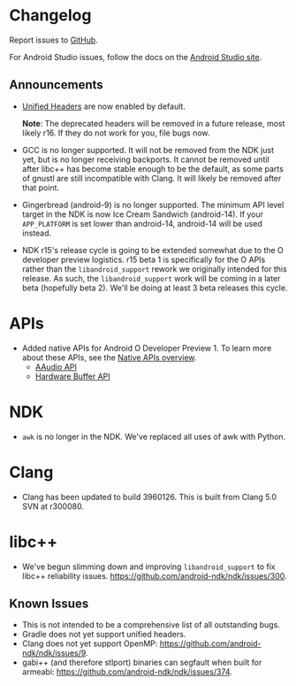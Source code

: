 Changelog
=========

Report issues to [GitHub].

For Android Studio issues, follow the docs on the [Android Studio site].

[GitHub]: https://github.com/android-ndk/ndk/issues
[Android Studio site]: http://tools.android.com/filing-bugs

Announcements
-------------

 * [Unified Headers] are now enabled by default.

   **Note**: The deprecated headers will be removed in a future release, most
   likely r16. If they do not work for you, file bugs now.

 * GCC is no longer supported. It will not be removed from the NDK just yet, but
   is no longer receiving backports. It cannot be removed until after libc++ has
   become stable enough to be the default, as some parts of gnustl are still
   incompatible with Clang. It will likely be removed after that point.

 * Gingerbread (android-9) is no longer supported. The minimum API level target
   in the NDK is now Ice Cream Sandwich (android-14). If your `APP_PLATFORM` is
   set lower than android-14, android-14 will be used instead.

 * NDK r15's release cycle is going to be extended somewhat due to the O
   developer preview logistics. r15 beta 1 is specifically for the O APIs rather
   than the `libandroid_support` rework we originally intended for this release.
   As such, the `libandroid_support` work will be coming in a later beta
   (hopefully beta 2). We'll be doing at least 3 beta releases this cycle.

[Unified Headers]: docs/UnifiedHeaders.md

APIs
====

 * Added native APIs for Android O Developer Preview 1. To learn more about
   these APIs, see the [Native APIs overview].
    * [AAudio API]
    * [Hardware Buffer API]

[Native APIs overview]: https://developer.android.com/ndk/guides/stable_apis.html#a26
[AAudio API]: https://developer.android.com/ndk/reference/a_audio_8h.html
[Hardware Buffer API]: https://developer.android.com/ndk/reference/hardware__buffer_8h.html

NDK
===

 * `awk` is no longer in the NDK. We've replaced all uses of awk with Python.

Clang
=====

 * Clang has been updated to build 3960126. This is built from Clang 5.0 SVN at
   r300080.

libc++
======

 * We've begun slimming down and improving `libandroid_support` to fix libc++
   reliability issues. https://github.com/android-ndk/ndk/issues/300.

Known Issues
------------

 * This is not intended to be a comprehensive list of all outstanding bugs.
 * Gradle does not yet support unified headers.
 * Clang does not yet support OpenMP:
   https://github.com/android-ndk/ndk/issues/9.
 * gabi++ (and therefore stlport) binaries can segfault when built for armeabi:
   https://github.com/android-ndk/ndk/issues/374.
